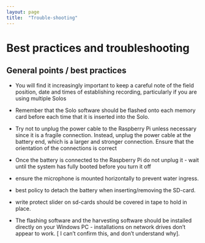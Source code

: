 ```yaml
---
layout: page
title:  "Trouble-shooting"
---
```

  
# Best practices and troubleshooting

General points / best practices
-------------------------------

* You will find it increasingly important to keep a careful note of
  the field position, date and times of establishing recording,
  particularly if you are using multiple Solos

* Remember that the Solo software should be flashed onto each memory card
  before each time that it is inserted into the Solo.

* Try not to unplug the power cable to the Raspberry Pi unless
  necessary since it is a fragile connection. Instead, unplug the
  power cable at the battery end, which is a larger and stronger
  connection. Ensure that the orientation of the connections is
  correct

* Once the battery is connected to the Raspberry Pi do not unplug it -
  wait until the system has fully booted before you turn it off

* ensure the microphone is mounted horizontally to prevent water
  ingress.

* best policy to detach the battery when inserting/removing the
  SD-card.

* write protect slider on sd-cards should be covered in tape to hold
  in place.

* The flashing software and the harvesting software should be
  installed directly on your Windows PC - installations on network
  drives don’t appear to work.  [ I can’t confirm this, and don’t
  understand why].

